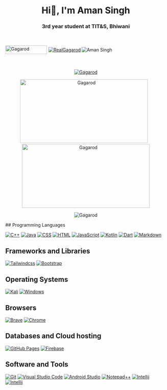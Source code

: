 <!-- ### Hi there 👋 -->
<h1 align="center">Hi🐉, I'm Aman Singh</h1>
<h3 align="center">3rd year student at TIT&S, Bhiwani</h3>
<br><br>

<!--
**Gagarod/Gagarod** is a ✨ _special_ ✨ repository because its `README.md` (this file) appears on your GitHub profile.

Here are some ideas to get you started:

- 🔭 I’m currently working on ...
- 🌱 I’m currently learning ...
- 👯 I’m looking to collaborate on ...
- 🤔 I’m looking for help with ...
- 💬 Ask me about ...
- 📫 How to reach me: ...
- 😄 Pronouns: ...
- ⚡ Fun fact: ...
-->
<!-- <p > <img src="https://komarev.com/ghpvc/?username=Gagarod&label=Profile%20views&color=0e75b6&style=flat" alt="Gagarod" align="left" height=27px width=130px />  <a href="https://twitter.com/RealGagarod" target="blank"><img src="https://img.shields.io/twitter/follow/RealGagarod?logo=twitter&style=for-the-badge" alt="RealGagarod" align="right" /></a> </p><br><br>
<p > <a href="https://www.linkedin.com/in/aman-singh-8a5892191/" target="blank"><img src="https://img.shields.io/badge/follow-Aman Singh-blue?style=for-the-badge&logo=linkedin" alt="Aman Singh" align="right" /></a> </p><br><br> -->
<div style="display:flex;align-items:center;justify-items:center;"> <img src="https://komarev.com/ghpvc/?username=Gagarod&label=Profile%20views&color=0e75b6&style=flat" alt="Gagarod" align="left" height=27px width=130px />  <div align="right" style="margin: 0px 2px;"><a href="https://twitter.com/RealGagarod" target="blank"><img src="https://img.shields.io/twitter/follow/RealGagarod?logo=twitter&style=for-the-badge" alt="RealGagarod"/></a><a href="https://www.linkedin.com/in/aman-singh-8a5892191/" target="blank"><img src="https://img.shields.io/badge/follow-Aman Singh-blue?style=for-the-badge&logo=linkedin" alt="Aman Singh" align="right" /></a></div></div><br><br>

<p align="center" > <a href="https://github.com/ryo-ma/github-profile-trophy"><img src="https://github-profile-trophy.vercel.app/?username=Gagarod&row=1" alt="Gagarod" /></a> </p>

<p align="center"><img  src="https://github-readme-streak-stats.herokuapp.com/?user=Gagarod&" alt="Gagarod" height=200px width=400px/>&nbsp;&nbsp;&nbsp;<img  src="https://github-readme-stats.vercel.app/api?username=Gagarod&show_icons=true&locale=en" alt="Gagarod" height=200px width=400px/></p>
<p align="center"><img src="https://github-readme-stats.vercel.app/api/top-langs?username=Gagarod&show_icons=true&locale=en&layout=compact" alt="Gagarod" /></p>
## Programming Languages

<p>
    <a href="#"><img alt="C++" src="https://img.shields.io/badge/C++%20-%2300599C.svg?logo=c%2B%2B&logoColor=white"></a>
    <a href="#"><img alt="Java" src="https://img.shields.io/badge/Java-ED8B00?logo=java&logoColor=white"></a>
    <a href="#"><img alt="CSS" src="https://img.shields.io/badge/CSS%20-%231572B6.svg?logo=css3&logoColor=white"></a>
    <a href="#"><img alt="HTML" src="https://img.shields.io/badge/HTML%20-%23E34F26.svg?logo=html5&logoColor=white"></a>
    <a href="#"><img alt="JavaScript" src="https://img.shields.io/badge/JavaScript%20-%23F7DF1E.svg?logo=javascript&logoColor=black"></a>
    <a href="#"><img alt="Kotlin" src="https://img.shields.io/badge/Kotlin-0095D5?logo=kotlin&logoColor=white"></a>
    <a href="#"><img alt="Dart" src="https://img.shields.io/badge/Dart-0175C2?logo=dart&logoColor=white"></a>
    <a href="#"><img alt="Markdown" src="https://img.shields.io/badge/Markdown-%23000000.svg?logo=markdown&logoColor=white"></a>
</p>

## Frameworks and Libraries
<p>
   <a href="#"><img alt="Tailwindcss" src="https://img.shields.io/badge/Flutter-02569B?logo=flutter&logoColor=white"></a>
   <a href="#"><img alt="Bootstrap" src="https://img.shields.io/badge/Bootstrap-563D7C?logo=bootstrap&logoColor=white"></a> 
</p>

## Operating Systems
<p>
	<a href="#"><img alt="Kali" src="https://img.shields.io/badge/Kali_Linux-557C94?logo=kali-linux&logoColor=white"></a>
	<a href="#"><img alt="Windows" src="https://img.shields.io/badge/Windows-0078D6?logo=windows&logoColor=white"></a>
	
</p>

## Browsers
<p>
	<a href="#"><img alt="Brave" src="https://img.shields.io/badge/Brave-FB542B?logo=brave&logoColor=white"></a>
	<a href="#"><img alt="Chrome" src="https://img.shields.io/badge/Google_chrome-4285F4?logo=Google-Chrome&logoColor=white"></a>
</p>

## Databases and Cloud hosting

<p>
    <a href="#"><img alt="GitHub Pages" src="https://img.shields.io/badge/GitHub%20Pages-%23327FC7.svg?logo=github&logoColor=white"></a>
    <a href="#"><img alt="Firebase" src="https://img.shields.io/badge/Firebase-%23039BE5.svg?logo=firebase"></a>
</p> 

## Software and Tools
<p>
        <a href="#"><img alt="Git" src="https://img.shields.io/badge/Git%20-%23F05033.svg?logo=git&logoColor=white"></a>
        <a href="#"><img alt="Visual Studio Code" src="https://img.shields.io/badge/Visual%20Studio%20Code-0078d7.svg?logo=visual-studio-code&logoColor=white"></a>
	<a href="#"><img alt="Android Studio" src="https://img.shields.io/badge/Android%20Studio-3DDC84.svg?logo=android-studio&logoColor=white"></a>
	<a href="#"><img alt="Notepad++" src="https://img.shields.io/badge/Notepad++-90E59A.svg?logo=notepad%2B%2B&logoColor=black"></a>
	<a href="#"><img alt="Intellij" src="https://img.shields.io/badge/IntelliJ&nbsp;IDEA-000000.svg?logo=intellij-idea&logoColor=white"></a>
	<a href="#"><img alt="Intellij" src="https://img.shields.io/badge/Figma-%23F24E1E.svg?logo=figma&logoColor=white"></a>
</p>

